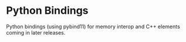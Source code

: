 # Python Bindings

Python bindings (using pybind11) for memory interop and C++ elements
coming in later releases.
